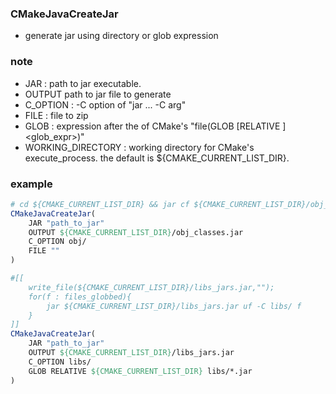 ### CMakeJavaCreateJar
* generate jar using directory or glob expression

### note
* JAR : path to jar executable.
* OUTPUT path to jar file to generate
* C_OPTION : -C option of  "jar ... -C arg"  
* FILE : file to zip 
* GLOB : expression after the <outvar> of CMake's "file(GLOB <outvar> [RELATIVE <arg>] <glob_expr>)"
* WORKING_DIRECTORY : working directory for CMake's execute_process. the default is ${CMAKE_CURRENT_LIST_DIR}.

### example
```cmake
# cd ${CMAKE_CURRENT_LIST_DIR} && jar cf ${CMAKE_CURRENT_LIST_DIR}/obj_classes.jar -C obj/ "" 
CMakeJavaCreateJar(
    JAR "path_to_jar"
    OUTPUT ${CMAKE_CURRENT_LIST_DIR}/obj_classes.jar
    C_OPTION obj/
    FILE "" 
)

#[[
    write_file(${CMAKE_CURRENT_LIST_DIR}/libs_jars.jar,"");
    for(f : files_globbed){
        jar ${CMAKE_CURRENT_LIST_DIR}/libs_jars.jar uf -C libs/ f      
    }
]]
CMakeJavaCreateJar(
    JAR "path_to_jar"
    OUTPUT ${CMAKE_CURRENT_LIST_DIR}/libs_jars.jar
    C_OPTION libs/
    GLOB RELATIVE ${CMAKE_CURRENT_LIST_DIR} libs/*.jar
)
```
